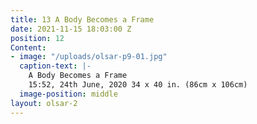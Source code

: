 ```yaml
---
title: 13 A Body Becomes a Frame
date: 2021-11-15 18:03:00 Z
position: 12
Content:
- image: "/uploads/olsar-p9-01.jpg"
  caption-text: |-
    A Body Becomes a Frame
    15:52, 24th June, 2020 34 x 40 in. (86cm x 106cm)
  image-position: middle
layout: olsar-2
---
```


